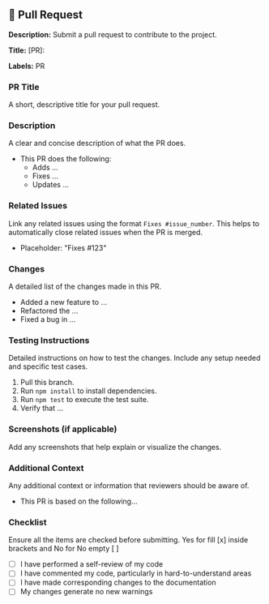 ## 📝 Pull Request

**Description:** Submit a pull request to contribute to the project.

**Title:** [PR]: 

**Labels:** PR

### PR Title
A short, descriptive title for your pull request.

### Description
A clear and concise description of what the PR does.
- This PR does the following:
  - Adds ...
  - Fixes ...
  - Updates ...

### Related Issues
Link any related issues using the format `Fixes #issue_number`. 
This helps to automatically close related issues when the PR is merged.
- Placeholder: "Fixes #123"

### Changes
A detailed list of the changes made in this PR.
- Added a new feature to ...
- Refactored the ...
- Fixed a bug in ...

### Testing Instructions
Detailed instructions on how to test the changes. Include any setup needed and specific test cases.
1. Pull this branch.
2. Run `npm install` to install dependencies.
3. Run `npm test` to execute the test suite.
4. Verify that ...

### Screenshots (if applicable)
Add any screenshots that help explain or visualize the changes.

### Additional Context
Any additional context or information that reviewers should be aware of.
- This PR is based on the following...

### Checklist
Ensure all the items are checked before submitting. Yes for fill [x] inside brackets and No for No empty [ ]
- [ ] I have performed a self-review of my code
- [ ] I have commented my code, particularly in hard-to-understand areas
- [ ] I have made corresponding changes to the documentation
- [ ] My changes generate no new warnings
